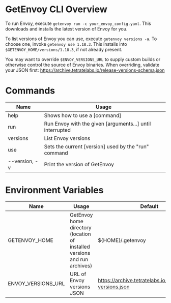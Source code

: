 # GetEnvoy CLI Overview
To run Envoy, execute `getenvoy run -c your_envoy_config.yaml`. This
downloads and installs the latest version of Envoy for you.

To list versions of Envoy you can use, execute `getenvoy versions -a`. To
choose one, invoke `getenvoy use 1.18.3`. This installs into
`$GETENVOY_HOME/versions/1.18.3`, if not already present.

You may want to override `$ENVOY_VERSIONS_URL` to supply custom builds or
otherwise control the source of Envoy binaries. When overriding, validate
your JSON first: https://archive.tetratelabs.io/release-versions-schema.json

# Commands

| Name | Usage |
| ---- | ----- |
| help | Shows how to use a [command] |
| run | Run Envoy with the given [arguments...] until interrupted |
| versions | List Envoy versions |
| use | Sets the current [version] used by the "run" command |
| --version, -v | Print the version of GetEnvoy |

# Environment Variables

| Name | Usage | Default |
| ---- | ----- | ------- |
| GETENVOY_HOME | GetEnvoy home directory (location of installed versions and run archives) | ${HOME}/.getenvoy |
| ENVOY_VERSIONS_URL | URL of Envoy versions JSON | https://archive.tetratelabs.io/envoy/envoy-versions.json |
